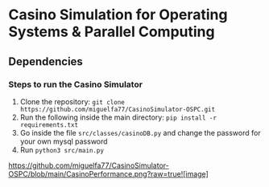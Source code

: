 # Casino Simulation for Operating Systems & Parallel Computing

## Dependencies
### Steps to run the Casino Simulator

1. Clone the repository: ```git clone https://github.com/miguelfa77/CasinoSimulator-OSPC.git```
2. Run the following inside the main directory: ```pip install -r requirements.txt```
3. Go inside the file ```src/classes/casinoDB.py``` and change the password for your own mysql password
4. Run ```python3 src/main.py```

https://github.com/miguelfa77/CasinoSimulator-OSPC/blob/main/CasinoPerformance.png?raw=true![image]

